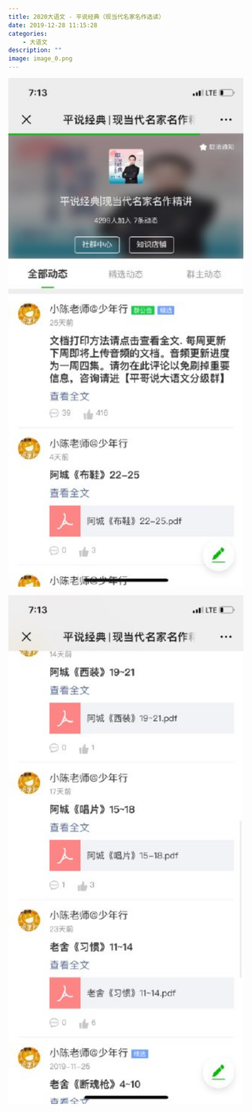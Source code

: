 ```yaml
---
title: 2020大语文 - 平说经典（现当代名家名作选读）
date: 2019-12-28 11:15:28
categories:
    - 大语文
description: ""
image: image_0.png
---
```


![](image_0.png)

![](image_1.png)